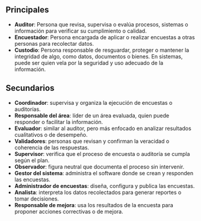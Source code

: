 ## Principales
- **Auditor**: Persona que revisa, supervisa o evalúa procesos, sistemas o información para verificar su cumplimiento o calidad.
- **Encuestador**: Persona encargada de aplicar o realizar encuestas a otras personas para recolectar datos.
- **Custodio**: Persona responsable de resguardar, proteger o mantener la integridad de algo, como datos, documentos o bienes. En sistemas, puede ser quien vela por la seguridad y uso adecuado de la información.
## Secundarios
- **Coordinador**: supervisa y organiza la ejecución de encuestas o auditorías.
- **Responsable del área**: líder de un área evaluada, quien puede responder o facilitar la información.
- **Evaluador**: similar al auditor, pero más enfocado en analizar resultados cualitativos o de desempeño.
- **Validadores**: personas que revisan y confirman la veracidad o coherencia de las respuestas.
- **Supervisor**: verifica que el proceso de encuesta o auditoría se cumpla según el plan.
- **Observador**: figura neutral que documenta el proceso sin intervenir.
- **Gestor del sistema**: administra el software donde se crean y responden las encuestas.
- **Administrador de encuestas**: diseña, configura y publica las encuestas.
- **Analista**: interpreta los datos recolectados para generar reportes o tomar decisiones.
- **Responsable de mejora**: usa los resultados de la encuesta para proponer acciones correctivas o de mejora.